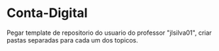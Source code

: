 # Conta-Digital
Pegar template de repositorio do usuario do professor "jlsilva01", criar pastas separadas para cada um dos topicos.
